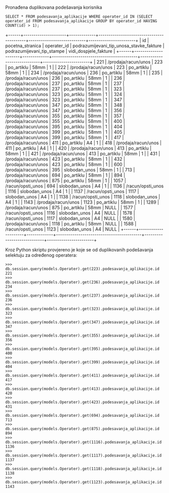 Pronađena duplikovana podešavanja korisnika

```
SELECT * FROM podesavanja_aplikacije WHERE operater_id IN (SELECT operater_id FROM podesavanja_aplikacije GROUP BY operater_id HAVING COUNT(id) > 1);
```

+------+---------------------+-------------+------------------------------------------+----------------------------+-----------------------+
| id   | pocetna_stranica    | operater_id | podrazumijevani_tip_unosa_stavke_fakture | podrazumijevani_tip_stampe | vidi_dospjele_fakture |
+------+---------------------+-------------+------------------------------------------+----------------------------+-----------------------+
|  221 | /prodaja/racun/unos |         223 | po_artiklu                               | 58mm                       |                     1 |
|  222 | /prodaja/racun/unos |         223 | po_artiklu                               | 58mm                       |                     1 |
|  234 | /prodaja/racun/unos |         236 | po_artiklu                               | 58mm                       |                     1 |
|  235 | /prodaja/racun/unos |         236 | po_artiklu                               | 58mm                       |                     1 |
|  236 | /prodaja/racun/unos |         237 | po_artiklu                               | 58mm                       |                     1 |
|  237 | /prodaja/racun/unos |         237 | po_artiklu                               | 58mm                       |                     1 |
|  323 | /prodaja/racun/unos |         323 | po_artiklu                               | 58mm                       |                     1 |
|  324 | /prodaja/racun/unos |         323 | po_artiklu                               | 58mm                       |                     1 |
|  347 | /prodaja/racun/unos |         347 | po_artiklu                               | 58mm                       |                     1 |
|  348 | /prodaja/racun/unos |         347 | po_artiklu                               | 58mm                       |                     1 |
|  356 | /prodaja/racun/unos |         355 | po_artiklu                               | 58mm                       |                     1 |
|  357 | /prodaja/racun/unos |         355 | po_artiklu                               | 58mm                       |                     1 |
|  400 | /prodaja/racun/unos |         395 | po_artiklu                               | 58mm                       |                     1 |
|  404 | /prodaja/racun/unos |         399 | po_artiklu                               | 58mm                       |                     1 |
|  405 | /prodaja/racun/unos |         399 | po_artiklu                               | 58mm                       |                     1 |
|  417 | /prodaja/racun/unos |         411 | po_artiklu                               | A4                         |                     1 |
|  418 | /prodaja/racun/unos |         411 | po_artiklu                               | A4                         |                     1 |
|  420 | /prodaja/racun/unos |         413 | po_artiklu                               | 58mm                       |                     1 |
|  421 | /prodaja/racun/unos |         413 | po_artiklu                               | 58mm                       |                     1 |
|  431 | /prodaja/racun/unos |         423 | po_artiklu                               | 58mm                       |                     1 |
|  432 | /prodaja/racun/unos |         423 | po_artiklu                               | 58mm                       |                     1 |
|  600 | /prodaja/racun/unos |         395 | slobodan_unos                            | 58mm                       |                     1 |
|  713 | /prodaja/racun/unos |         694 | po_artiklu                               | 58mm                       |                     1 |
|  894 | /prodaja/racun/unos |         875 | po_artiklu                               | 58mm                       |                     1 |
| 1057 | /racun/opsti_unos   |         694 | slobodan_unos                            | A4                         |                     1 |
| 1136 | /racun/opsti_unos   |        1116 | slobodan_unos                            | A4                         |                     1 |
| 1137 | /racun/opsti_unos   |        1117 | slobodan_unos                            | A4                         |                     1 |
| 1138 | /racun/opsti_unos   |        1118 | slobodan_unos                            | A4                         |                     1 |
| 1143 | /prodaja/racun/unos |        1123 | po_artiklu                               | 58mm                       |                     1 |
| 1289 | /prodaja/racun/unos |         875 | po_artiklu                               | 58mm                       |                  NULL |
| 1577 | /racun/opsti_unos   |        1116 | slobodan_unos                            | A4                         |                  NULL |
| 1578 | /racun/opsti_unos   |        1117 | slobodan_unos                            | A4                         |                  NULL |
| 1580 | /prodaja/racun/unos |        1118 | po_artiklu                               | 58mm                       |                  NULL |
| 1588 | /racun/opsti_unos   |        1123 | slobodan_unos                            | A4                         |                  NULL |
+------+---------------------+-------------+------------------------------------------+----------------------------+-----------------------+

Kroz Python skriptu provjereno je koje se od duplikovanih podešavanja selektuju za određenog operatera:

```
>>> db.session.query(models.Operater).get(223).podesavanja_aplikacije.id
221
>>> db.session.query(models.Operater).get(236).podesavanja_aplikacije.id
234
>>> db.session.query(models.Operater).get(237).podesavanja_aplikacije.id
236
>>> db.session.query(models.Operater).get(323).podesavanja_aplikacije.id
323
>>> db.session.query(models.Operater).get(347).podesavanja_aplikacije.id
347
>>> db.session.query(models.Operater).get(355).podesavanja_aplikacije.id
356
>>> db.session.query(models.Operater).get(395).podesavanja_aplikacije.id
400
>>> db.session.query(models.Operater).get(399).podesavanja_aplikacije.id
404
>>> db.session.query(models.Operater).get(411).podesavanja_aplikacije.id
417
>>> db.session.query(models.Operater).get(413).podesavanja_aplikacije.id
420
>>> db.session.query(models.Operater).get(423).podesavanja_aplikacije.id
431
>>> db.session.query(models.Operater).get(694).podesavanja_aplikacije.id
713
>>> db.session.query(models.Operater).get(875).podesavanja_aplikacije.id
894
>>> db.session.query(models.Operater).get(1116).podesavanja_aplikacije.id
1136
>>> db.session.query(models.Operater).get(1117).podesavanja_aplikacije.id
1137
>>> db.session.query(models.Operater).get(1118).podesavanja_aplikacije.id
1138
>>> db.session.query(models.Operater).get(1123).podesavanja_aplikacije.id
1143
```